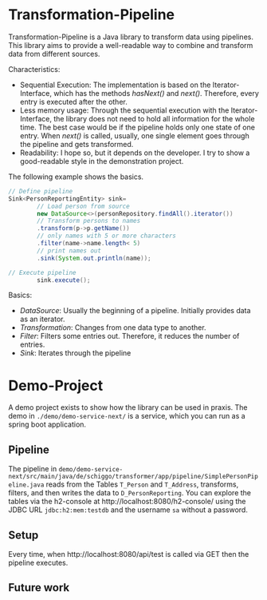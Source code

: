 # Transformation-Pipeline

Transformation-Pipeline is a Java library to transform data using pipelines. This library aims to provide a
well-readable way to combine and transform data from different sources.

Characteristics:

* Sequential Execution: The implementation is based on the Iterator-Interface, which has the methods _hasNext()_ and
  _next()_. Therefore, every entry is executed after the other.
* Less memory usage: Through the sequential execution with the Iterator-Interface, the library does not need to hold all
  information for the whole time. The best case would be if the pipeline holds only one state of one entry. When
  _next()_ is called, usually, one single element goes through the pipeline and gets transformed.
* Readability: I hope so, but it depends on the developer. I try to show a good-readable style in the demonstration
  project.

The following example shows the basics.

```java
// Define pipeline
Sink<PersonReportingEntity> sink=
        // Load person from source
        new DataSource<>(personRepository.findAll().iterator())
        // Transform persons to names
        .transform(p->p.getName())
        // only names with 5 or more characters
        .filter(name->name.length< 5)
        // print names out
        .sink(System.out.println(name));

// Execute pipeline
        sink.execute();
```

Basics:

* _DataSource_: Usually the beginning of a pipeline. Initially provides data as an iterator.
* _Transformation_: Changes from one data type to another.
* _Filter_: Filters some entries out. Therefore, it reduces the number of entries.
* _Sink_: Iterates through the pipeline

# Demo-Project

A demo project exists to show how the library can be used in praxis. The demo in `./demo/demo-service-next/` is a
service, which you can run as a spring boot application.

## Pipeline

The pipeline in `demo/demo-service-next/src/main/java/de/schiggo/transformer/app/pipeline/SimplePersonPipeline.java`
reads from the Tables `T_Person` and `T_Address`, transforms, filters, and then writes the data to `D_PersonReporting`.
You can explore the tables via the h2-console at http://localhost:8080/h2-console/ using the JDBC
URL `jdbc:h2:mem:testdb` and the username `sa` without a password.

## Setup

Every time, when http://localhost:8080/api/test is called via GET then the pipeline executes.

## Future work